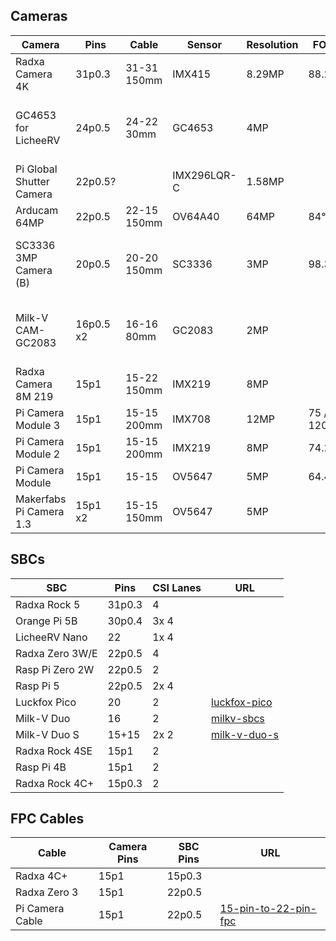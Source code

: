 ## Cameras
| Camera                          | Pins      | Cable       | Sensor      | Resolution | FOV D     | URL |
|---------------------------------|-----------|-------------|-------------|------------|-----------|-----|
| Radxa Camera 4K                 | 31p0.3    | 31-31 150mm | IMX415      | 8.29MP     | 88.2±5°   | |
| GC4653 for LicheeRV             | 24p0.5    | 24-22 30mm  | GC4653      | 4MP        |           | [gc4653-camera-for-licheerv-nano](https://shop.plati.ma/products/gc4653-camera-module-for-licheerv-nano) |
| Pi Global Shutter Camera        | 22p0.5?   |             | IMX296LQR-C | 1.58MP     |           | |
| Arducam 64MP                    | 22p0.5    | 22-15 150mm | OV64A40     | 64MP       | 84°       | |
| SC3336 3MP Camera (B)           | 20p0.5    | 20-20 150mm | SC3336      | 3MP        | 98.3°     | [luckfox-sc3336-3mp-camera-b](https://shop.plati.ma/products/luckfox-sc3336-3mp-camera-b) |
| Milk-V CAM-GC2083               | 16p0.5 x2 | 16-16 80mm  | GC2083      | 2MP        |           | [cam-gc2083-for-milk-v-duo](https://shop.plati.ma/products/cam-gc2083-for-milk-v-duo) |
| Radxa Camera 8M 219             | 15p1      | 15-22 150mm | IMX219      | 8MP        |           | |
| Pi Camera Module 3              | 15p1      | 15-15 200mm | IMX708      | 12MP       | 75 / 120° | |
| Pi Camera Module 2              | 15p1      | 15-15 200mm | IMX219      | 8MP        | 74.2°     | |
| Pi Camera Module                | 15p1      | 15-15       | OV5647      | 5MP        | 64.4°     | |
| Makerfabs Pi Camera 1.3         | 15p1 x2   | 15-15 150mm | OV5647      | 5MP        |           | [5mp-sbc-camera](https://shop.plati.ma/products/5mp-sbc-camera) |

## SBCs
| SBC             | Pins   | CSI Lanes | URL |
|-----------------|--------|-----------|-----|
| Radxa Rock 5    | 31p0.3 | 4         | |
| Orange Pi 5B    | 30p0.4 | 3x 4      | |
| LicheeRV Nano   | 22     | 1x 4      |
| Radxa Zero 3W/E | 22p0.5 | 4         | |
| Rasp Pi Zero 2W | 22p0.5 | 2         | |
| Rasp Pi 5       | 22p0.5 | 2x 4      | |
| Luckfox Pico    | 20     | 2         | [luckfox-pico](https://shop.plati.ma/search?q=pico) |
| Milk-V Duo      | 16     | 2         | [milkv-sbcs](https://shop.plati.ma/collections/all?filter.p.vendor=Milk-V) |
| Milk-V Duo S    | 15+15  | 2x 2      | [milk-v-duo-s](https://shop.plati.ma/products/milk-v-duo-s) |
| Radxa Rock 4SE  | 15p1   | 2         | |
| Rasp Pi 4B      | 15p1   | 2         | |
| Radxa Rock 4C+  | 15p0.3 | 2         | |

## FPC Cables
| Cable           | Camera Pins | SBC Pins | URL |
|-----------------|-------------|----------|-----|
| Radxa 4C+       | 15p1        | 15p0.3   | |
| Radxa Zero 3    | 15p1        | 22p0.5   | |
| Pi Camera Cable | 15p1        | 22p0.5   | [15-pin-to-22-pin-fpc](https://shop.plati.ma/products/15-pin-to-22-pin-fpc) |
